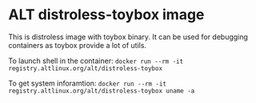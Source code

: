 ALT distroless-toybox image
===========================

This is distroless image with toybox binary. It can be used for debugging
containers as toybox provide a lot of utils.

To launch shell in the container:
`docker run --rm -it registry.altlinux.org/alt/distroless-toybox`

To get system inforamtion:
`docker run --rm -it registry.altlinux.org/alt/distroless-toybox uname -a`
